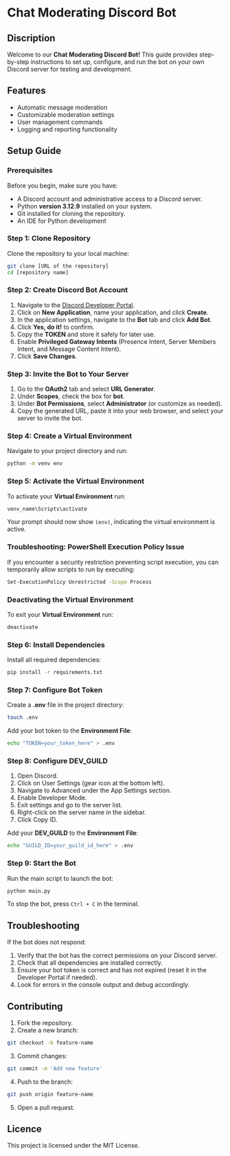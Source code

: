 # Chat Moderating Discord Bot

## Discription
Welcome to our **Chat Moderating Discord Bot!** This guide provides step-by-step instructions to set up, configure, and run the bot on your own Discord server for testing and development.

## Features
- Automatic message moderation
- Customizable moderation settings
- User management commands
- Logging and reporting functionality

## Setup Guide

### Prerequisites

Before you begin, make sure you have:
- A Discord account and administrative access to a Discord server.
- Python **version 3.12.9** installed on your system.
- Git installed for cloning the repository.
- An IDE for Python development

### Step 1: Clone Repository
Clone the repository to your local machine:
```bash
git clone [URL of the repository]
cd [repository name]
```

### Step 2: Create Discord Bot Account
1. Navigate to the [Discord Developer Portal](https://discord.com/developers/applications).
2. Click on **New Application**, name your application, and click **Create**.
3. In the application settings, navigate to the **Bot** tab and click **Add Bot**.
4. Click **Yes, do it!** to confirm.
5. Copy the **TOKEN** and store it safely for later use.
6. Enable **Privileged Gateway Intents** (Presence Intent, Server Members Intent, and Message Content Intent).
7. Click **Save Changes**.

### Step 3: Invite the Bot to Your Server
1. Go to the **OAuth2** tab and select **URL Generator**.
2. Under **Scopes**, check the box for **bot**.
3. Under **Bot Permissions**, select **Administrator** (or customize as needed).
4. Copy the generated URL, paste it into your web browser, and select your server to invite the bot.


### Step 4: Create a Virtual Environment
Navigate to your project directory and run:
```bash
python -m venv env
```

### Step 5: Activate the Virtual Environment
To activate your **Virtual Environment** run:
```bash
venv_name\Scripts\activate
```
Your prompt should now show <code>(env)</code>, indicating the virtual environment is active.

### Troubleshooting: PowerShell Execution Policy Issue
If you encounter a security restriction preventing script execution, you can temporarily allow scripts to run by executing:
```bash
Set-ExecutionPolicy Unrestricted -Scope Process
```

### Deactivating the Virtual Environment
To exit your **Virtual Environment** run:
```bash
deactivate
```

### Step 6: Install Dependencies
Install all required dependencies:
```bash
pip install -r requirements.txt
```

### Step 7: Configure Bot Token
Create a **.env** file in the project directory:
```bash
touch .env
```
Add your bot token to the **Environment File**:
```bash
echo "TOKEN=your_token_here" > .env
```

### Step 8: Configure **DEV_GUILD**
1. Open Discord.
2. Click on User Settings (gear icon at the bottom left).
3. Navigate to Advanced under the App Settings section.
4. Enable Developer Mode.
5. Exit settings and go to the server list.
6. Right-click on the server name in the sidebar.
7. Click Copy ID.

Add your **DEV_GUILD** to the **Environment File**:
```bash
echo "GUILD_ID=your_guild_id_here" > .env
```

### Step 9: Start the Bot
Run the main script to launch the bot:
```bash
python main.py
```
To stop the bot, press <code>Ctrl + C</code> in the terminal.

## Troubleshooting
If the bot does not respond:
1. Verify that the bot has the correct permissions on your Discord server.
2. Check that all dependencies are installed correctly.
3. Ensure your bot token is correct and has not expired (reset it in the Developer Portal if needed).
4. Look for errors in the console output and debug accordingly.

## Contributing
1. Fork the repository.
2. Create a new branch:
```bash
git checkout -b feature-name
```
3. Commit changes:
```bash
git commit -m 'Add new feature'
```
4. Push to the branch:
```bash
git push origin feature-name
```
5. Open a pull request.

## Licence
This project is licensed under the MIT License.
